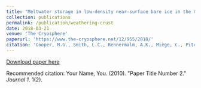 ```yaml
---
title: "Meltwater storage in low-density near-surface bare ice in the Greenland ice sheet ablation zone"
collection: publications
permalink: /publication/weathering-crust
date: 2018-03-21
venue: 'The Cryosphere'
paperurl: 'https://www.the-cryosphere.net/12/955/2018/'
citation: 'Cooper, M.G., Smith, L.C., Rennermalm, A.K., Miège, C., Pitcher, L.H, Ryan, J.C., Yang, K., and Cooley, S.W. (2018). &quot;Paper Title Number 2.&quot; <i>Journal 1</i>. 12(3).'
---
```


[Download paper here](https://www.the-cryosphere.net/12/955/2018/)

Recommended citation: Your Name, You. (2010). "Paper Title Number 2." <i>Journal 1</i>. 1(2).
